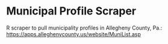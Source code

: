 # Municipal Profile Scraper
R scraper to pull municipality profiles in Allegheny County, Pa.: <https://apps.alleghenycounty.us/website/MuniList.asp>
